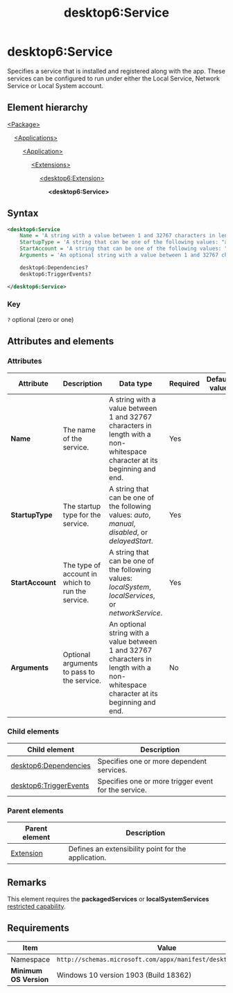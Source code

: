 ﻿---
title: desktop6:Service
description: Specifies a service that is installed and registered along with the app. These services can be configured to run under either the Local Service, Network Service or Local System account.
ms.date: 04/19/2019
ms.topic: reference
keywords: windows 10, uwp, schema, manifest, desktop, extension 
ms.custom: 19H1
---

# desktop6:Service

Specifies a service that is installed and registered along with the app. These services can be configured to run under either the Local Service, Network Service or Local System account.

## Element hierarchy

[\<Package\>](element-package.md)

&nbsp;&nbsp;&nbsp;&nbsp;[\<Applications\>](element-applications.md)

&nbsp;&nbsp;&nbsp;&nbsp; &nbsp;&nbsp;&nbsp;&nbsp;[\<Application\>](element-application.md)

&nbsp;&nbsp;&nbsp;&nbsp; &nbsp;&nbsp;&nbsp;&nbsp; &nbsp;&nbsp;&nbsp;&nbsp;[\<Extensions\>](element-1-extensions.md)

&nbsp;&nbsp;&nbsp;&nbsp; &nbsp;&nbsp;&nbsp;&nbsp; &nbsp;&nbsp;&nbsp;&nbsp; &nbsp;&nbsp;&nbsp;&nbsp;[\<desktop6:Extension\>](element-desktop6-extension.md)

&nbsp;&nbsp;&nbsp;&nbsp; &nbsp;&nbsp;&nbsp;&nbsp; &nbsp;&nbsp;&nbsp;&nbsp; &nbsp;&nbsp;&nbsp;&nbsp; &nbsp;&nbsp;&nbsp;&nbsp;**\<desktop6:Service\>**

## Syntax

```xml
<desktop6:Service
    Name = 'A string with a value between 1 and 32767 characters in length with a non-whitespace character at its beginning and end.'
    StartupType = 'A string that can be one of the following values: "auto", "manual", "disabled", or "delayedStart".'
    StartAccount = 'A string that can be one of the following values: "localSystem", "localService", or "networkService".'
    Arguments = 'An optional string with a value between 1 and 32767 characters in length with a non-whitespace character at its beginning and end.' >

    desktop6:Dependencies?
    desktop6:TriggerEvents?

</desktop6:Service>
```

### Key

`?` optional (zero or one)

## Attributes and elements

### Attributes

| Attribute | Description | Data type | Required | Default value |
|-|-|-|-|-|
| **Name** | The name of the service. | A string with a value between 1 and 32767 characters in length with a non-whitespace character at its beginning and end. | Yes |  |
| **StartupType**  | The startup type for the service.  | A string that can be one of the following values: *auto*, *manual*, *disabled*, or *delayedStart*. | Yes |  |
| **StartAccount** | The type of account in which to run the service. | A string that can be one of the following values: *localSystem*, *localServices*, or *networkService*. | Yes |  |
| **Arguments** | Optional arguments to pass to the service. | An optional string with a value between 1 and 32767 characters in length with a non-whitespace character at its beginning and end. | No |  |

### Child elements

| Child element | Description |
|-|-|
| [desktop6:Dependencies](element-desktop6-dependencies.md) | Specifies one or more dependent services. |  
| [desktop6:TriggerEvents](element-desktop6-triggerevents.md) | Specifies one or more trigger event for the service. |  

### Parent elements

| Parent element | Description |
|-|-|
| [Extension](element-desktop6-extension.md) | Defines an extensibility point for the application. |  

## Remarks

This element requires the **packagedServices** or **localSystemServices** [restricted capability](/windows/uwp/packaging/app-capability-declarations#restricted-capabilities).

## Requirements

| Item  | Value  |
|--|--|
| Namespace | `http://schemas.microsoft.com/appx/manifest/desktop/windows10/6` |
| **Minimum OS Version** | Windows 10 version 1903 (Build 18362) |
